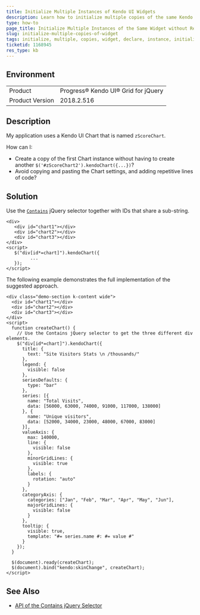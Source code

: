 ```yaml
---
title: Initialize Multiple Instances of Kendo UI Widgets
description: Learn how to initialize multiple copies of the same Kendo UI widget without repeatedly declaring all of its properties.
type: how-to
page_title: Initialize Multiple Instances of the Same Widget without Repeating Declaration Code - Kendo UI for jQuery Data Grid
slug: initialize-multiple-copies-of-widget
tags: initialize, multiple, copies, widget, declare, instance, initialization, declaration, copying, control
ticketid: 1168945
res_type: kb
---
```


## Environment

<table>
 <tr>
  <td>Product</td>
  <td>Progress® Kendo UI® Grid for jQuery</td>
 </tr>
 <tr>
  <td>Product Version</td>
  <td>2018.2.516</td>
 </tr>
</table>

## Description

My application uses a Kendo UI Chart that is named `zScoreChart`.

How can I:
* Create a copy of the first Chart instance without having to create another `$('#zScoreChart2').kendoChart({...})`?
* Avoid copying and pasting the Chart settings, and adding repetitive lines of code?

## Solution

Use the [`Contains`](https://api.jquery.com/attribute-contains-selector/) jQuery selector together with IDs that share a sub-string.

```
<div>
   <div id="chart1"></div>
   <div id="chart2"></div>
   <div id="chart3"></div>
</div>
<script>
   $("div[id*=chart]").kendoChart({
         ...
   });
</script>
```

The following example demonstrates the full implementation of the suggested approach.

```dojo
<div class="demo-section k-content wide">
  <div id="chart1"></div>
  <div id="chart2"></div>
  <div id="chart3"></div>
</div>
<script>
  function createChart() {
    // Use the Contains jQuery selector to get the three different div elements.
    $("div[id*=chart]").kendoChart({
      title: {
        text: "Site Visitors Stats \n /thousands/"
      },
      legend: {
        visible: false
      },
      seriesDefaults: {
        type: "bar"
      },
      series: [{
        name: "Total Visits",
        data: [56000, 63000, 74000, 91000, 117000, 138000]
      }, {
        name: "Unique visitors",
        data: [52000, 34000, 23000, 48000, 67000, 83000]
      }],
      valueAxis: {
        max: 140000,
        line: {
          visible: false
        },
        minorGridLines: {
          visible: true
        },
        labels: {
          rotation: "auto"
        }
      },
      categoryAxis: {
        categories: ["Jan", "Feb", "Mar", "Apr", "May", "Jun"],
        majorGridLines: {
          visible: false
        }
      },
      tooltip: {
        visible: true,
        template: "#= series.name #: #= value #"
      }
    });
  }

  $(document).ready(createChart);
  $(document).bind("kendo:skinChange", createChart);
</script>
```

## See Also

* [API of the Contains jQuery Selector](https://api.jquery.com/attribute-contains-selector/)
